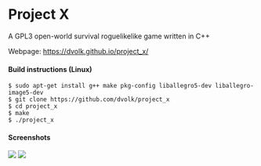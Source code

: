 # Project X

A GPL3 open-world survival roguelikelike game written in C++

Webpage: https://dvolk.github.io/project_x/

#### Build instructions (Linux)
    $ sudo apt-get install g++ make pkg-config liballegro5-dev liballegro-image5-dev
    $ git clone https://github.com/dvolk/project_x
    $ cd project_x
    $ make
    $ ./project_x

#### Screenshots

<img src="https://i.imgur.com/vPXyPiB.png">
<img src="https://i.imgur.com/1uhQthj.png">

